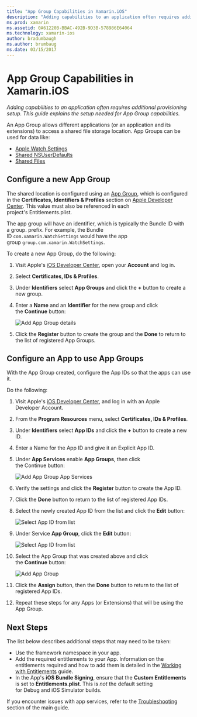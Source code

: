 ```yaml
---
title: "App Group Capabilities in Xamarin.iOS"
description: "Adding capabilities to an application often requires additional provisioning setup. This guide explains the setup needed for App Group capabilities."
ms.prod: xamarin
ms.assetid: 0A61220B-BBAC-492B-9D3B-578986E64064
ms.technology: xamarin-ios
author: bradumbaugh
ms.author: brumbaug
ms.date: 03/15/2017
---
```


# App Group Capabilities in Xamarin.iOS

_Adding capabilities to an application often requires additional provisioning setup. This guide explains the setup needed for App Group capabilities._

An App Group allows different applications (or an application and its extensions) to access a shared file storage location. App Groups can be used for data like:

*	[Apple Watch Settings](~/ios/watchos/app-fundamentals/settings.md)
*	[Shared NSUserDefaults](~/ios/app-fundamentals/user-defaults.md)
*	[Shared Files](~/ios/watchos/app-fundamentals/parent-app.md#files)

## Configure a new App Group

The shared location is configured using an [App Group](https://developer.apple.com/library/content/documentation/Miscellaneous/Reference/EntitlementKeyReference/Chapters/EnablingAppSandbox.html#//apple_ref/doc/uid/TP40011195-CH4-SW19), which is configured in the **Certificates, Identifiers & Profiles** section on [Apple Developer Center](https://developer.apple.com/account/). This value must also be referenced in each project's Entitlements.plist.

The app group will have an identifier, which is typically the Bundle ID with a group. prefix. For example, the Bundle ID `com.xamarin.WatchSettings` would have the app group `group.com.xamarin.WatchSettings`.

To create a new App Group, do the following:

1.	Visit Apple's [iOS Developer Center](https://developer.apple.com/account/), open your **Account** and log in.
2.	Select **Certificates, IDs & Profiles**.
3.	Under **Identifiers** select **App Groups** and click the **+** button to create a new group.
4.	Enter a **Name** and an **Identifier** for the new group and click the **Continue** button: 
   
    ![Add App Group details](app-groups-capabilities-images/image52.png)

5.	Click the **Register** button to create the group and the **Done** to return to the list of registered App Groups.

## Configure an App to use App Groups

With the App Group created, configure the App IDs so that the apps can use it.

Do the following:

1.	Visit Apple's [iOS Developer Center](https://developer.apple.com/account/), and log in with an Apple Developer Account.
2.	From the **Program Resources** menu, select **Certificates, IDs & Profiles**.
3.	Under **Identifiers** select **App IDs** and click the **+** button to create a new ID.
4.	Enter a Name for the App ID and give it an Explicit App ID.
5.	Under **App Services** enable **App Groups**, then click the Continue button:

    ![Add App Group App Services](app-groups-capabilities-images/image53.png)

6.	Verify the settings and click the **Register** button to create the App ID.
7.	Click the **Done** button to return to the list of registered App IDs.
8.	Select the newly created App ID from the list and click the **Edit** button:

    ![Select App ID from list](app-groups-capabilities-images/image54.png)

9.	Under Service **App Group**, click the **Edit** button:

    ![Select App ID from list](app-groups-capabilities-images/image55.png)

10.	Select the App Group that was created above and click the **Continue** button:

    ![Add App Group](app-groups-capabilities-images/image56.png)

11.	Click the **Assign** button, then the **Done** button to return to the list of registered App IDs.
12.	Repeat these steps for any Apps (or Extensions) that will be using the App Group.

## Next Steps
 
The list below describes additional steps that may need to be taken:

* Use the framework namespace in your app.
* Add the required entitlements to your App. Information on the entitlements required and how to add them is detailed in the [Working with Entitlements](~/ios/deploy-test/provisioning/entitlements.md) guide.
* In the App's **iOS Bundle Signing**, ensure that the **Custom Entitlements** is set to **Entitlements.plist**. This is _not_ the default setting for Debug and iOS Simulator builds.

If you encounter issues with app services, refer to the [Troubleshooting](~/ios/deploy-test/provisioning/capabilities/index.md) section of the main guide.